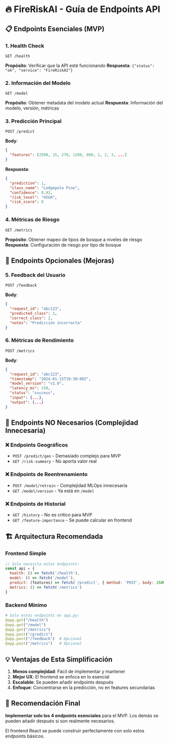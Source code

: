 # 🔥 FireRiskAI - Guía de Endpoints API

## 📋 **Endpoints Esenciales (MVP)**

### **1. Health Check**
```http
GET /health
```
**Propósito**: Verificar que la API esté funcionando
**Respuesta**: `{"status": "ok", "service": "FireRiskAI"}`

### **2. Información del Modelo**
```http
GET /model
```
**Propósito**: Obtener metadata del modelo actual
**Respuesta**: Información del modelo, versión, métricas

### **3. Predicción Principal**
```http
POST /predict
```
**Body**:
```json
{
  "features": [2500, 15, 270, 1200, 800, 1, 2, 3, ...]
}
```
**Respuesta**:
```json
{
  "prediction": 1,
  "class_name": "Lodgepole Pine",
  "confidence": 0.92,
  "risk_level": "HIGH",
  "risk_score": 8
}
```

### **4. Métricas de Riesgo**
```http
GET /metrics
```
**Propósito**: Obtener mapeo de tipos de bosque a niveles de riesgo
**Respuesta**: Configuración de riesgo por tipo de bosque

## 🎯 **Endpoints Opcionales (Mejoras)**

### **5. Feedback del Usuario**
```http
POST /feedback
```
**Body**:
```json
{
  "request_id": "abc123",
  "predicted_class": 1,
  "correct_class": 2,
  "notes": "Predicción incorrecta"
}
```

### **6. Métricas de Rendimiento**
```http
POST /metrics
```
**Body**:
```json
{
  "request_id": "abc123",
  "timestamp": "2024-01-15T10:30:00Z",
  "model_version": "v1.0",
  "latency_ms": 150,
  "status": "success",
  "input": {...},
  "output": {...}
}
```

## 🚫 **Endpoints NO Necesarios (Complejidad Innecesaria)**

### **❌ Endpoints Geográficos**
- `POST /predict/geo` - Demasiado complejo para MVP
- `GET /risk-summary` - No aporta valor real

### **❌ Endpoints de Reentrenamiento**
- `POST /model/retrain` - Complejidad MLOps innecesaria
- `GET /model/version` - Ya está en `/model`

### **❌ Endpoints de Historial**
- `GET /history` - No es crítico para MVP
- `GET /feature-importance` - Se puede calcular en frontend

## 🏗️ **Arquitectura Recomendada**

### **Frontend Simple**
```javascript
// Solo necesita estos endpoints:
const api = {
  health: () => fetch('/health'),
  model: () => fetch('/model'),
  predict: (features) => fetch('/predict', { method: 'POST', body: JSON.stringify({features}) }),
  metrics: () => fetch('/metrics')
}
```

### **Backend Mínimo**
```python
# Solo estos endpoints en app.py:
@app.get("/health")
@app.get("/model") 
@app.get("/metrics")
@app.post("/predict")
@app.post("/feedback")  # Opcional
@app.post("/metrics")   # Opcional
```

## 💡 **Ventajas de Esta Simplificación**

1. **Menos complejidad**: Fácil de implementar y mantener
2. **Mejor UX**: El frontend se enfoca en lo esencial
3. **Escalable**: Se pueden añadir endpoints después
4. **Enfoque**: Concentrarse en la predicción, no en features secundarias

## 🎯 **Recomendación Final**

**Implementar solo los 4 endpoints esenciales** para el MVP. Los demás se pueden añadir después si son realmente necesarios.

El frontend React se puede construir perfectamente con solo estos endpoints básicos.
